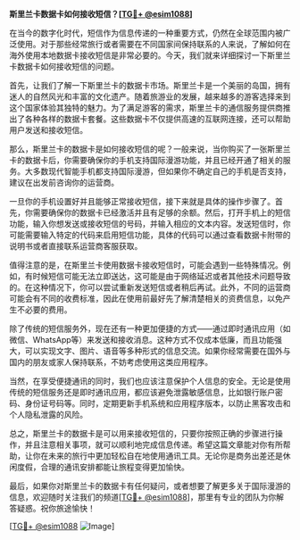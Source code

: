 **斯里兰卡数据卡如何接收短信？[[TG💪+ @esim1088](https://t.me/s/esim1088)]**

在当今的数字化时代，短信作为信息传递的一种重要方式，仍然在全球范围内被广泛使用。对于那些经常旅行或者需要在不同国家间保持联系的人来说，了解如何在海外使用本地数据卡接收短信是非常必要的。今天，我们就来详细探讨一下斯里兰卡数据卡如何接收短信的问题。

首先，让我们了解一下斯里兰卡的数据卡市场。斯里兰卡是一个美丽的岛国，拥有迷人的自然风光和丰富的文化遗产。随着旅游业的发展，越来越多的游客选择来到这个国家体验其独特的魅力。为了满足游客的需求，斯里兰卡的通信服务提供商推出了各种各样的数据卡套餐。这些数据卡不仅提供高速的互联网连接，还可以帮助用户发送和接收短信。

那么，斯里兰卡的数据卡是如何接收短信的呢？一般来说，当你购买了一张斯里兰卡的数据卡后，你需要确保你的手机支持国际漫游功能，并且已经开通了相关的服务。大多数现代智能手机都支持国际漫游，但如果你不确定自己的手机是否支持，建议在出发前咨询你的运营商。

一旦你的手机设置好并且能够正常接收短信，接下来就是具体的操作步骤了。首先，你需要确保你的数据卡已经激活并且有足够的余额。然后，打开手机上的短信功能，输入你想发送或接收短信的号码，并输入相应的文本内容。发送短信时，你可能需要输入特定的代码来启用短信功能，具体的代码可以通过查看数据卡附带的说明书或者直接联系运营商客服获取。

值得注意的是，在斯里兰卡使用数据卡接收短信时，可能会遇到一些特殊情况。例如，有时候短信可能无法立即送达，这可能是由于网络延迟或者其他技术问题导致的。在这种情况下，你可以尝试重新发送短信或者稍后再试。此外，不同的运营商可能会有不同的收费标准，因此在使用前最好先了解清楚相关的资费信息，以免产生不必要的费用。

除了传统的短信服务外，现在还有一种更加便捷的方式——通过即时通讯应用（如微信、WhatsApp等）来发送和接收消息。这种方式不仅成本低廉，而且功能强大，可以实现文字、图片、语音等多种形式的信息交流。如果你经常需要在国外与国内的朋友或家人保持联系，不妨考虑使用这类应用程序。

当然，在享受便捷通讯的同时，我们也应该注意保护个人信息的安全。无论是使用传统的短信服务还是即时通讯应用，都应该避免泄露敏感信息，比如银行账户密码、身份证号码等。同时，定期更新手机系统和应用程序版本，以防止黑客攻击和个人隐私泄露的风险。

总之，斯里兰卡的数据卡是可以用来接收短信的，只要你按照正确的步骤进行操作，并且注意相关事项，就可以顺利地完成信息传递。希望这篇文章能对你有所帮助，让你在未来的旅行中更加轻松自在地使用通讯工具。无论你是商务出差还是休闲度假，合理的通讯安排都能让旅程变得更加愉快。

最后，如果你对斯里兰卡的数据卡有任何疑问，或者想要了解更多关于国际漫游的信息，欢迎随时关注我们的频道[[TG💪+ @esim1088](https://t.me/s/esim1088)]，那里有专业的团队为你解答疑惑。祝你旅途愉快！

[[TG💪+ @esim1088](https://t.me/s/esim1088) ![Image](https://i.postimg.cc/4NQfJmqS/Snipaste-2025-05-13-00-14-12.png)]